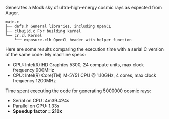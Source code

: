 Generates a Mock sky of ultra-high-energy cosmic rays as expected from Auger. 

```
main.c 
├── defs.h General libraries, including OpenCL
├── clbuild.c For building kernel
└── cr.cl Kernel
    └── exposure.clh OpenCL header with helper function
```

Here are some results comparing the execution time with a serial C version of the same code. My machine specs:

- GPU: Intel(R) HD Graphics 5300, 24 compute units, max clock frequency 900MHz
- CPU: Intel(R) Core(TM) M-5Y51 CPU @ 1.10GHz, 4 cores, max clock frequency 1200MHz

Time spent executing the code for generating 5000000 cosmic rays:

- Serial on CPU: 4m39.424s
- Parallel on GPU: 1.33s
- **Speedup factor = 210x**